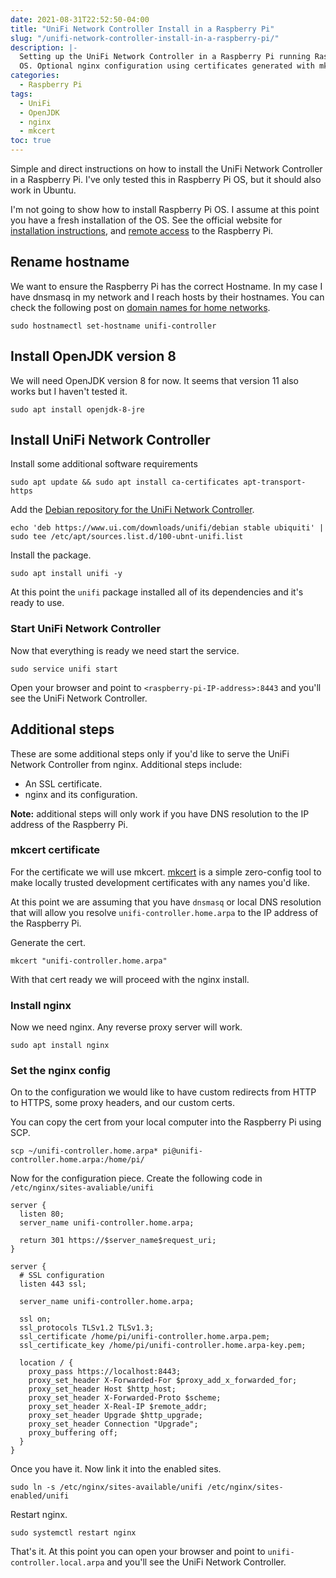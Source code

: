 ```yaml
---
date: 2021-08-31T22:52:50-04:00
title: "UniFi Network Controller Install in a Raspberry Pi"
slug: "/unifi-network-controller-install-in-a-raspberry-pi/"
description: |-
  Setting up the UniFi Network Controller in a Raspberry Pi running Raspberry Pi
  OS. Optional nginx configuration using certificates generated with mkcert.
categories:
  - Raspberry Pi
tags:
  - UniFi
  - OpenJDK
  - nginx
  - mkcert
toc: true
---
```


Simple and direct instructions on how to install the UniFi Network Controller in
a Raspberry Pi. I've only tested this in Raspberry Pi OS, but it should also
work in Ubuntu.

I'm not going to show how to install Raspberry Pi OS. I assume at this point you
have a fresh installation of the OS. See the official website for [installation
instructions][raspberry-pi-os], and [remote access][remote-access] to the
Raspberry Pi.

## Rename hostname

We want to ensure the Raspberry Pi has the correct Hostname. In my case I have
dnsmasq in my network and I reach hosts by their hostnames. You can check the
following post on [domain names for home networks][homenet-domain-name].

    sudo hostnamectl set-hostname unifi-controller

## Install OpenJDK version 8

We will need OpenJDK version 8 for now. It seems that version 11 also works but
I haven't tested it.

    sudo apt install openjdk-8-jre

## Install UniFi Network Controller

Install some additional software requirements

    sudo apt update && sudo apt install ca-certificates apt-transport-https

Add the [Debian repository for the UniFi Network
Controller][install-unifi-via-apt].

    echo 'deb https://www.ui.com/downloads/unifi/debian stable ubiquiti' | sudo tee /etc/apt/sources.list.d/100-ubnt-unifi.list

Install the package.

    sudo apt install unifi -y

 At this point the `unifi` package installed all of its dependencies and it's
 ready to use.

### Start UniFi Network Controller

Now that everything is ready we need start the service.

    sudo service unifi start

Open your browser and point to `<raspberry-pi-IP-address>:8443` and you'll see
the UniFi Network Controller.

## Additional steps

These are some additional steps only if you'd like to serve the UniFi Network
Controller from nginx. Additional steps include:

- An SSL certificate.
- nginx and its configuration.

**Note:** additional steps will only work if you have DNS resolution to the IP
address of the Raspberry Pi.

### mkcert certificate

For the certificate we will use mkcert. [mkcert][mkcert] is a simple zero-config
tool to make locally trusted development certificates with any names you'd like.

At this point we are assuming that you have `dnsmasq` or local DNS resolution
that will allow you resolve `unifi-controller.home.arpa` to the IP address of
the Raspberry Pi.

Generate the cert.

    mkcert "unifi-controller.home.arpa"

With that cert ready we will proceed with the nginx install.

### Install nginx

Now we need nginx. Any reverse proxy server will work.

    sudo apt install nginx

### Set the nginx config

On to the configuration we would like to have custom redirects from HTTP to
HTTPS, some proxy headers, and our custom certs.

You can copy the cert from your local computer into the Raspberry Pi using SCP.

    scp ~/unifi-controller.home.arpa* pi@unifi-controller.home.arpa:/home/pi/

Now for the configuration piece. Create the following code in
`/etc/nginx/sites-avaliable/unifi`


    server {
      listen 80;
      server_name unifi-controller.home.arpa;

      return 301 https://$server_name$request_uri;
    }

    server {
      # SSL configuration
      listen 443 ssl;

      server_name unifi-controller.home.arpa;

      ssl on;
      ssl_protocols TLSv1.2 TLSv1.3;
      ssl_certificate /home/pi/unifi-controller.home.arpa.pem;
      ssl_certificate_key /home/pi/unifi-controller.home.arpa-key.pem;

      location / {
        proxy_pass https://localhost:8443;
        proxy_set_header X-Forwarded-For $proxy_add_x_forwarded_for;
        proxy_set_header Host $http_host;
        proxy_set_header X-Forwarded-Proto $scheme;
        proxy_set_header X-Real-IP $remote_addr;
        proxy_set_header Upgrade $http_upgrade;
        proxy_set_header Connection "Upgrade";
        proxy_buffering off;
      }
    }

Once you have it. Now link it into the enabled sites.

    sudo ln -s /etc/nginx/sites-available/unifi /etc/nginx/sites-enabled/unifi

Restart nginx.

    sudo systemctl restart nginx

That's it. At this point you can open your browser and point to
`unifi-controller.local.arpa` and you'll see the UniFi Network Controller.

[raspberry-pi-os]: https://www.raspberrypi.org/software/
[remote-access]: https://www.raspberrypi.org/documentation/computers/remote-access.html#remote-access
[homenet-domain-name]: https://www.ctrl.blog/entry/homenet-domain-name.html
[install-unifi-via-apt]: https://help.ui.com/hc/en-us/articles/220066768-UniFi-Network-How-to-Install-and-Update-via-APT-on-Debian-or-Ubuntu
[mkcert]: https://github.com/FiloSottile/mkcert
